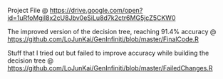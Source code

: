 Project File @ https://drive.google.com/open?id=1uRfoMgjI8x2cU8Jbv0eSiLu8d7k2ctr6MG5jcZ5CKW0

The improved version of the decision tree, reaching 91.4% accuracy @ https://github.com/LoJunKai/GenInfiniti/blob/master/FinalCode.R

Stuff that I tried out but failed to improve accuracy while building the decision tree @ https://github.com/LoJunKai/GenInfiniti/blob/master/FailedChanges.R

